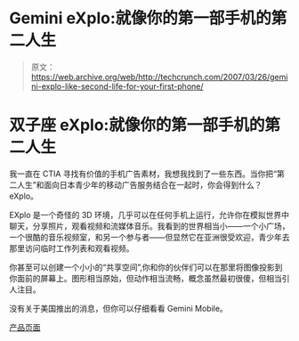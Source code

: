 # Gemini eXplo:就像你的第一部手机的第二人生

> 原文：<https://web.archive.org/web/http://techcrunch.com/2007/03/26/gemini-explo-like-second-life-for-your-first-phone/>

# 双子座 eXplo:就像你的第一部手机的第二人生

我一直在 CTIA 寻找有价值的手机广告素材，我想我找到了一些东西。当你把“第二人生”和面向日本青少年的移动广告服务结合在一起时，你会得到什么？eXplo。

EXplo 是一个奇怪的 3D 环境，几乎可以在任何手机上运行，允许你在模拟世界中聊天，分享照片，观看视频和流媒体音乐。我看到的世界相当小——一个小广场，一个很酷的音乐视频室，和另一个参与者——但显然它在亚洲很受欢迎，青少年去那里访问临时工作列表和观看视频。


你甚至可以创建一个小小的“共享空间”,你和你的伙伴们可以在那里将图像投影到你面前的屏幕上。图形相当原始，但动作相当流畅，概念虽然最初很傻，但相当引人注目。

没有关于美国推出的消息，但你可以仔细看看 Gemini Mobile。

[产品页面](https://web.archive.org/web/20201205234519/http://www.geminimobile.com/)